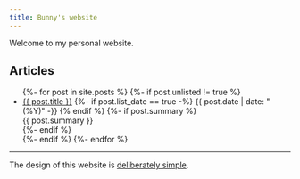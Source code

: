 ```yaml
---
title: Bunny's website
---
```


Welcome to my personal website.

## Articles
<ul>
  {%- for post in site.posts %}
  {%- if post.unlisted != true %}
  <li>
    <a href="{{ post.url | relative_url }}">{{ post.title }}</a>
    {%- if post.list_date == true -%}
      {{ post.date | date: " (%Y)" -}}
    {% endif %}
    {%- if post.summary %}
    <div>{{ post.summary }}</div>
    {%- endif %}
  </li>
  {%- endif %}
  {%- endfor %}
</ul>

---

<footer>
  The design of this website is <a href="https://danluu.com/web-bloat/">deliberately simple</a>.
</footer>
